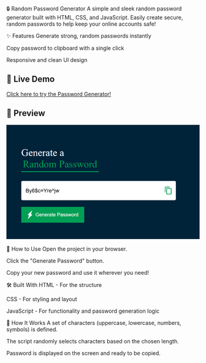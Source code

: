 🔒 Random Password Generator
A simple and sleek random password generator built with HTML, CSS, and JavaScript. Easily create secure, random passwords to help keep your online accounts safe!

✨ Features
Generate strong, random passwords instantly

Copy password to clipboard with a single click

Responsive and clean UI design

## 🚀 Live Demo

[Click here to try the Password Generator!](https://random-password-generator-004.netlify.app/)


## 📸 Preview

![Password Generator Screenshot](./screenshot/password-generator.PNG)


🚀 How to Use
Open the project in your browser.

Click the "Generate Password" button.

Copy your new password and use it wherever you need!

🛠️ Built With
HTML - For the structure

CSS - For styling and layout

JavaScript - For functionality and password generation logic

🧠 How It Works
A set of characters (uppercase, lowercase, numbers, symbols) is defined.

The script randomly selects characters based on the chosen length.

Password is displayed on the screen and ready to be copied.
